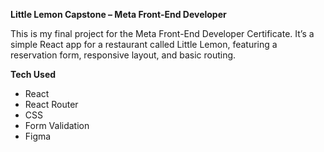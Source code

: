 **Little Lemon Capstone – Meta Front-End Developer**

This is my final project for the Meta Front-End Developer Certificate. It’s a simple React app for a restaurant called Little Lemon, featuring a reservation form, responsive layout, and basic routing.

**Tech Used**

- React
- React Router
- CSS
- Form Validation
- Figma

